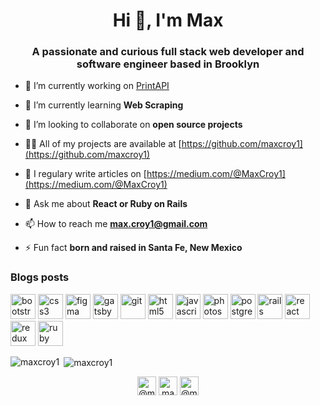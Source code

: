 <h1 align="center">Hi 👋, I'm Max</h1>
<h3 align="center">A passionate and curious full stack web developer and software engineer based in Brooklyn</h3>

- 🔭 I’m currently working on [PrintAPI](https://github.com/maxcroy1/print_database)

- 🌱 I’m currently learning **Web Scraping**

- 👯 I’m looking to collaborate on **open source projects**

- 👨‍💻 All of my projects are available at [https://github.com/maxcroy1](https://github.com/maxcroy1)

- 📝 I regulary write articles on [https://medium.com/@MaxCroy1](https://medium.com/@MaxCroy1)

- 💬 Ask me about **React or Ruby on Rails**

- 📫 How to reach me **max.croy1@gmail.com**

- ⚡ Fun fact **born and raised in Santa Fe, New Mexico**

### Blogs posts
<!-- BLOG-POST-LIST:START -->
<!-- BLOG-POST-LIST:END -->

<p align="left"><img src="https://devicons.github.io/devicon/devicon.git/icons/bootstrap/bootstrap-plain.svg" alt="bootstrap" width="40" height="40"/> <img src="https://devicons.github.io/devicon/devicon.git/icons/css3/css3-original-wordmark.svg" alt="css3" width="40" height="40"/> <img src="https://www.vectorlogo.zone/logos/figma/figma-icon.svg" alt="figma" width="40" height="40"/> <img src="https://www.vectorlogo.zone/logos/gatsbyjs/gatsbyjs-icon.svg" alt="gatsby" width="40" height="40"/> <img src="https://www.vectorlogo.zone/logos/git-scm/git-scm-icon.svg" alt="git" width="40" height="40"/> <img src="https://devicons.github.io/devicon/devicon.git/icons/html5/html5-original-wordmark.svg" alt="html5" width="40" height="40"/> <img src="https://devicons.github.io/devicon/devicon.git/icons/javascript/javascript-original.svg" alt="javascript" width="40" height="40"/> <img src="https://devicons.github.io/devicon/devicon.git/icons/photoshop/photoshop-plain.svg" alt="photoshop" width="40" height="40"/> <img src="https://devicons.github.io/devicon/devicon.git/icons/postgresql/postgresql-original-wordmark.svg" alt="postgresql" width="40" height="40"/> <img src="https://devicons.github.io/devicon/devicon.git/icons/rails/rails-original-wordmark.svg" alt="rails" width="40" height="40"/> <img src="https://devicons.github.io/devicon/devicon.git/icons/react/react-original-wordmark.svg" alt="react" width="40" height="40"/> <img src="https://devicons.github.io/devicon/devicon.git/icons/redux/redux-original.svg" alt="redux" width="40" height="40"/> <img src="https://devicons.github.io/devicon/devicon.git/icons/ruby/ruby-original-wordmark.svg" alt="ruby" width="40" height="40"/></p><p><img align="left" src="https://github-readme-stats.vercel.app/api/top-langs/?username=maxcroy1&layout=compact&hide=html" alt="maxcroy1" /></p>

<p>&nbsp;<img align="center" src="https://github-readme-stats.vercel.app/api?username=maxcroy1&show_icons=true" alt="maxcroy1" /></p>

<p align="center">
<a href="https://twitter.com/@maxcroy1" target="blank"><img align="center" src="https://cdn.jsdelivr.net/npm/simple-icons@3.0.1/icons/twitter.svg" alt="@maxcroy1" height="30" width="30" /></a>
<a href="https://linkedin.com/in/maxwellhcroy" target="blank"><img align="center" src="https://cdn.jsdelivr.net/npm/simple-icons@3.0.1/icons/linkedin.svg" alt="maxwellhcroy" height="30" width="30" /></a>
<a href="https://medium.com/@maxcroy1" target="blank"><img align="center" src="https://cdn.jsdelivr.net/npm/simple-icons@3.0.1/icons/medium.svg" alt="@maxcroy1" height="30" width="30" /></a>
</p>
